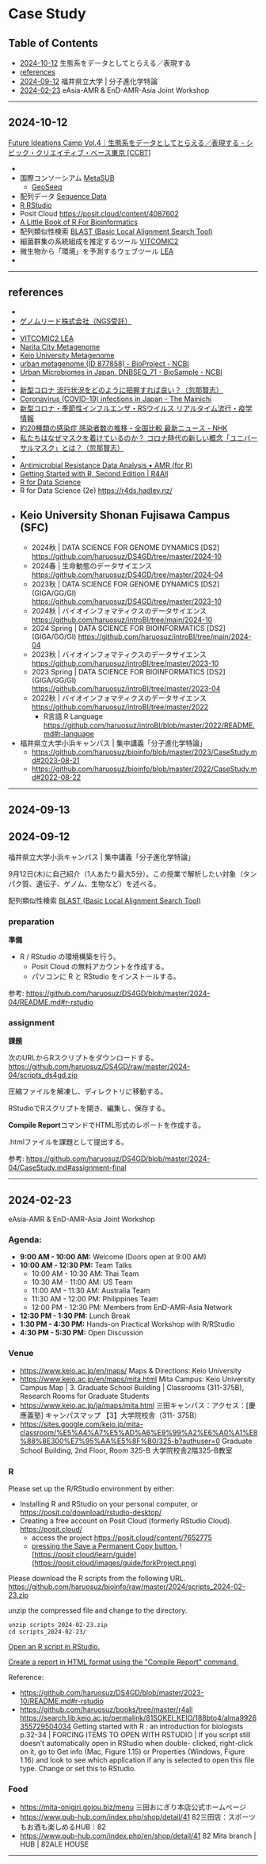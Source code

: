 # Case Study

## Table of Contents

- [2024-10-12](#2024-10-12) 生態系をデータとしてとらえる／表現する
- [references](#references)
- [2024-09-12](#2024-09-12) 福井県立大学 | 分子進化学特論
- [2024-02-23](#2024-02-23) eAsia-AMR & EnD-AMR-Asia Joint Workshop

----------
## 2024-10-12

[Future Ideations Camp Vol.4｜生態系をデータとしてとらえる／表現する - シビック・クリエイティブ・ベース東京 [CCBT]](https://ccbt.rekibun.or.jp/events/future-ideations-camp04)

- []()
- 国際コンソーシアム [MetaSUB](https://github.com/haruosuz/metasub/blob/master/README.md)
  - [GeoSeeq](https://portal.geoseeq.com/sample-groups/20ffce9b-f3f8-4ac8-b0d5-e2a85772b08a)
- 配列データ [Sequence Data](https://github.com/haruosuz/introBI/blob/main/2022/README.md#sequence-data)
- [R RStudio](https://github.com/haruosuz/DS4GD/blob/master/2024-04/README.md#r-rstudio)
- Posit Cloud https://posit.cloud/content/4087602
- [A Little Book of R For Bioinformatics](https://github.com/haruosuz/r4bioinfo/blob/master/R_Avril_Coghlan/README.md)
- 配列類似性検索 [BLAST (Basic Local Alignment Search Tool)](https://github.com/haruosuz/DS4GD/blob/master/CaseStudy.md#blast)
- 細菌群集の系統組成を推定するツール [VITCOMIC2](https://github.com/haruosuz/bioinfo/blob/master/2022/CaseStudy.md#vitcomic2)
- 微生物から「環境」を予測するウェブツール [LEA](https://github.com/haruosuz/bioinfo/blob/master/2022/CaseStudy.md#lea)
- []()

----------
## references

- []()
- [ゲノムリード株式会社（NGS受託）](https://genome-lead.co.jp/)
- []()
- [VITCOMIC2 LEA](https://github.com/haruosuz/bioinfo/blob/master/2022/CaseStudy.md#2022-12-28)
- [Narita City Metagenome](https://www.ncbi.nlm.nih.gov/pmc/articles/PMC9872656/)
- [Keio University Metagenome](https://www.ncbi.nlm.nih.gov/pmc/articles/PMC11256853/)
- [urban metagenome (ID 877858) - BioProject - NCBI](https://www.ncbi.nlm.nih.gov/bioproject/PRJDB14136)
- [Urban Microbiomes in Japan. DNBSEQ_71 - BioSample - NCBI](https://www.ncbi.nlm.nih.gov/biosample/SAMD00643707/)
- []()
- [新型コロナ 流行状況をどのように把握すれば良い？（忽那賢志）](https://news.yahoo.co.jp/expert/articles/9a709d9886fcb1147208719a3ec653feed67187e)
- [Coronavirus (COVID-19) infections in Japan - The Mainichi](https://mainichi.jp/english/covid19)
- [新型コロナ・季節性インフルエンザ・RSウイルス リアルタイム流行・疫学情報](https://moderna-epi-report.jp/)
- [約20種類の感染症 感染者数の推移・全国比較 最新ニュース - NHK](https://www3.nhk.or.jp/news/special/infection/dashboard/)
- [私たちはなぜマスクを着けているのか？ コロナ時代の新しい概念「ユニバーサルマスク」とは？（忽那賢志）](https://news.yahoo.co.jp/expert/articles/b7091d7a8d26a290e266b2e02a14ffa84f32ad7e)
- []()
- [Antimicrobial Resistance Data Analysis • AMR (for R)](https://github.com/haruosuz/r4bioinfo/tree/master/R_microb#amr)
- [Getting Started with R, Second Edition | R4All](https://github.com/haruosuz/books/tree/master/r4all)
- [R for Data Science](https://github.com/haruosuz/books/tree/master/r4ds)
- R for Data Science (2e) https://r4ds.hadley.nz/
- Keio University Shonan Fujisawa Campus (SFC)
  - 
  - 2024秋 | DATA SCIENCE FOR GENOME DYNAMICS [DS2] https://github.com/haruosuz/DS4GD/tree/master/2024-10
  - 2024春 | 生命動態のデータサイエンス https://github.com/haruosuz/DS4GD/tree/master/2024-04
  - 2023秋 | DATA SCIENCE FOR GENOME DYNAMICS [DS2] (GIGA/GG/GI) https://github.com/haruosuz/DS4GD/tree/master/2023-10
  - 2024秋 | バイオインフォマティクスのデータサイエンス https://github.com/haruosuz/introBI/tree/main/2024-10
  - 2024 Spring | DATA SCIENCE FOR BIOINFORMATICS [DS2] (GIGA/GG/GI) https://github.com/haruosuz/introBI/tree/main/2024-04
  - 2023秋 | バイオインフォマティクスのデータサイエンス https://github.com/haruosuz/introBI/tree/master/2023-10
  - 2023 Spring | DATA SCIENCE FOR BIOINFORMATICS [DS2] (GIGA/GG/GI) https://github.com/haruosuz/introBI/tree/master/2023-04
  - 2022秋 | バイオインフォマティクスのデータサイエンス https://github.com/haruosuz/introBI/tree/master/2022
    - R言語 R Language https://github.com/haruosuz/introBI/blob/master/2022/README.md#r-language
- 福井県立大学小浜キャンパス | 集中講義「分子進化学特論」
  - https://github.com/haruosuz/bioinfo/blob/master/2023/CaseStudy.md#2023-08-21
  - https://github.com/haruosuz/bioinfo/blob/master/2022/CaseStudy.md#2022-08-22

----------
## 2024-09-13
## 2024-09-12

福井県立大学小浜キャンパス | 集中講義「分子進化学特論」

9月12日(木)に自己紹介（1人あたり最大5分）。この授業で解析したい対象（タンパク質、遺伝子、ゲノム、生物など）を述べる。  

配列類似性検索 [BLAST (Basic Local Alignment Search Tool)](https://github.com/haruosuz/DS4GD/blob/master/CaseStudy.md#blast)

### preparation
**準備**

- R / RStudio の環境構築を行う。
  - Posit Cloud の無料アカウントを作成する。
  - パソコンに R と RStudio をインストールする。

参考: 
https://github.com/haruosuz/DS4GD/blob/master/2024-04/README.md#r-rstudio

### assignment
**課題**

次のURLからRスクリプトをダウンロードする。  
https://github.com/haruosuz/DS4GD/raw/master/2024-04/scripts_ds4gd.zip

圧縮ファイルを解凍し、ディレクトリに移動する。  

RStudioでRスクリプトを開き、編集し、保存する。  

**Compile Report**コマンドでHTML形式のレポートを作成する。  

.htmlファイルを課題として提出する。  

参考: 
https://github.com/haruosuz/DS4GD/blob/master/2024-04/CaseStudy.md#assignment-final

----------
## 2024-02-23

eAsia-AMR & EnD-AMR-Asia Joint Workshop

### Agenda:
- **9:00 AM - 10:00 AM:** Welcome (Doors open at 9:00 AM)
- **10:00 AM - 12:30 PM:** Team Talks
   - 10:00 AM - 10:30 AM: Thai Team
   - 10:30 AM - 11:00 AM: US Team
   - 11:00 AM - 11:30 AM: Australia Team
   - 11:30 AM - 12:00 PM: Philippines Team
   - 12:00 PM - 12:30 PM: Members from EnD-AMR-Asia Network
- **12:30 PM - 1:30 PM:** Lunch Break
- **1:30 PM - 4:30 PM:** Hands-on Practical Workshop with R/RStudio
- **4:30 PM - 5:30 PM:** Open Discussion

### Venue
- https://www.keio.ac.jp/en/maps/
Maps & Directions: Keio University
- https://www.keio.ac.jp/en/maps/mita.html
Mita Campus: Keio University
Campus Map
| 3. Graduate School Building | Classrooms (311-375B), Research Rooms for Graduate Students
- https://www.keio.ac.jp/ja/maps/mita.html
三田キャンパス：アクセス：[慶應義塾]
キャンパスマップ
【3】大学院校舎（311- 375B）
- https://sites.google.com/keio.jp/mita-classroom/%E5%A4%A7%E5%AD%A6%E9%99%A2%E6%A0%A1%E8%88%8E300%E7%95%AA%E5%8F%B0/325-b?authuser=0
Graduate School Building, 2nd Floor, Room 325-B
大学院校舎2階325-B教室

### R

Please set up the R/RStudio environment by either:

- Installing R and RStudio on your personal computer, or
https://posit.co/download/rstudio-desktop/
- Creating a free account on Posit Cloud (formerly RStudio Cloud).
https://posit.cloud/
  - access the project
https://posit.cloud/content/7652775
  - [pressing the Save a Permanent Copy button.](https://posit.cloud/learn/guide)
![https://posit.cloud/learn/guide](https://posit.cloud/images/guide/forkProject.png)


Please download the R scripts from the following URL. 
https://github.com/haruosuz/bioinfo/raw/master/2024/scripts_2024-02-23.zip

unzip the compressed file and change to the directory.  
```
unzip scripts_2024-02-23.zip
cd scripts_2024-02-23/
```

[Open an R script in RStudio.](https://r4ds.had.co.nz/workflow-scripts.html)  

[Create a report in HTML format using the "Compile Report" command.](https://github.com/haruosuz/DS4GD/blob/master/2020/CaseStudy.md#compile-report)  


Reference:
- https://github.com/haruosuz/DS4GD/blob/master/2023-10/README.md#r-rstudio
- https://github.com/haruosuz/books/tree/master/r4all
https://search.lib.keio.ac.jp/permalink/81SOKEI_KEIO/188bto4/alma9926355729504034
Getting started with R : an introduction for biologists 
p.32-34
|
FORCING ITEMS TO OPEN WITH RSTUDIO
|
If you script still doesn’t automatically open in RStudio when double- clicked, right-click on it, go to Get info (Mac, Figure 1.15) or Properties (Windows, Figure 1.16) and look to see which application if any is selected to open this file type. Change or set this to RStudio.

### Food
- https://mita-onigiri.gojou.biz/menu
三田おにぎり本店公式ホームページ
- https://www.pub-hub.com/index.php/shop/detail/41
82三田店：スポーツもお酒も楽しめるHUB｜82
- https://www.pub-hub.com/index.php/en/shop/detail/41
82 Mita branch | HUB | 82ALE HOUSE

----------


